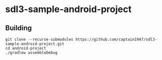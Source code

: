 # sdl3-sample-android-project
## Building
```
git clone --recurse-submodules https://github.com/captain1947/sdl3-sample-android-project.git
cd android-project
./gradlew assembleDebug
```
